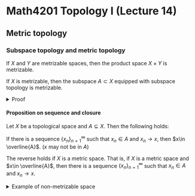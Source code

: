 # Math4201 Topology I (Lecture 14)

## Metric topology

### Subspace topology and metric topology

If $X$ and $Y$ are metrizable spaces, then the product space $X\times Y$ is metrizable.

If $X$ is metrizable, then the subspace $A\subset X$ equipped with subspace topology is metrizable.

<details>
<summary>Proof</summary>

Let $d$ be a metric on $X$. Then define $d'$ be the restriction of $d$ to $A$:

$$
d':A\times A\to \mathbb{R}+
$$

$$
d'(x,y)=d(x,y)
$$

$x,y\in A\subseteq X$

$d'$ is a metric on $A$. Since the metric topology on $A$ associated to $d'$ is the same as the subspace topology.

Note that for any $x\in A$ and $r>0$

$$
B_r^{d}(x)\cap A=B_r^{d'}(x)\tag{*}
$$

A basis for metric topology on $A$ is given by:

$$
\mathcal{B}=\{B_r^{d'}(x)|x\in A,r>0,r\in \mathbb{R}\}
$$

A basis for the subspace topology on $A$ is given by:

$$
\mathcal{B}'=\{B_r^{d}(x)\cap A|x\in A,r>0,r\in \mathbb{R}\}
$$

Since (*) holds, $\mathcal{B}\subseteq \mathcal{B}'$.

This shows that subspace topology on $A$ is finer than the metric topology on $A$.

We need to show that for any $B_r^{d}(x)$ with $x\in X$ and $y\in B_r^{d}(x)\cap A$, we have $r'>0$ such that $y\in B_r^{d'}(y)\subseteq B_r^{d}(x)\cap A$.

Use triangle inequality, we have $r'=r-d(x,y)>0$ such that $y\in B_r^{d'}(y)\subseteq B_r^{d}(x)\cap A$.

</details>

#### Proposition on sequence and closure

Let $X$ be a topological space and $A\subseteq X$. Then the following holds:

If there is a sequence $\{x_n\}_{n=1}^\infty$ such that $x_n\in A$ and $x_n\to x$, then $x\in \overline{A}$. ($x$ may not be in $A$)

The reverse holds if $X$ is a metric space. That is, if $X$ is a metric space and $x\in \overline{A}$, then there is a sequence $\{x_n\}_{n=1}^\infty$ such that $x_n\in A$ and $x_n\to x$.

<details>
<summary>Example of non-metrizable space</summary>

For the second part of the claim

Let $X=\mathbb{R}\times \mathbb{R}\times \mathbb{R}\times \cdots$ with the product topology over infinite product.

$X=\text{Map}(\mathbb{N},\mathbb{R})=\{(x_1,x_2,x_3,\cdots)|x_i\in \mathbb{R},i\in \mathbb{N}\}$.

The box topology on $X$ is the topology generated by:

$$
\mathcal{B}=\{(a_1,b_1)\times (a_2,b_2)\times (a_3,b_3)\times \cdots|a_i,b_i\in \mathbb{R},i\in \mathbb{N}\}
$$

It is easy to check that this is a basis.

Take $A=\mathbb{R}^{> 0}\times \mathbb{R}^{> 0}\times \mathbb{R}^{> 0}\times \cdots=\{(x_1,x_2,x_3,\cdots)|x_i> 0\}$.

$\overline{A}=\mathbb{R}^{\geq 0}\times \mathbb{R}^{\geq 0}\times \mathbb{R}^{\geq 0}\times \cdots=\{(x_1,x_2,x_3,\cdots)|x_i\geq 0\}$.

In particular, $(0,0,0,\cdots)\in \overline{A}$

Take a basis element $B=(a_1,b_1)\times (a_2,b_2)\times (a_3,b_3)\times \cdots\in \mathcal{B}$ containing $(0,0,0,\cdots)$. This means that $a_i<0<b_i$ Then $(\frac {b_1}{2},\frac {b_2}{2},\frac {b_3}{2},\cdots)\in B\cap A$.

This shows that $(0,0,0,\cdots)\in \overline{A}$.

We claim that there is no sequence $\{x_n\}_{n=1}^\infty$ such that $x_n\in A$ and $x_n\to (0,0,0,\cdots)$.

We proceed by contradiction and suppose that there is such a sequence $\{x_n\}_{n=1}^\infty$ such that $x_n\in A$ and $x_n\to (0,0,0,\cdots)$.

Since $x_n\in A$, we have $v_n=(a_1^n,a_2^n,a_3^n,\cdots)$ with $a_i^n>0$ for all $i\in \mathbb{N}$.

Consider the following open set around $(0,0,0,\cdots)$:

$C=(-\frac{a_1^1}{2},\frac{a_1^1}{2})\times (-\frac{a_2^1}{2},\frac{a_2^1}{2})\times (-\frac{a_3^1}{2},\frac{a_3^1}{2})\times \cdots$

We claim that $v_n\notin C$. Otherwise, we should have $-\frac{a_i^j}{2}<a_j^n<\frac{a_j^j}{2}$ for all $i\in \mathbb{N}$.

But this doesn't hold for $j=n$. This shows that $v_n\cancel{\to} (0,0,0,\cdots)$. Which is a contradiction.

---

For the first part of the claim. Let $\{x_n\}_{n=1}^\infty\subset A$ converge to $x$. Then for any open set $U$ of $x$, we have $N$ such that $x_n\in U$ for $n\geq N$.

In particular, $U\cap A$ is non-empty because it has $x_n$ for large enough $n$.

So $x\in \overline{A}$.

</details>